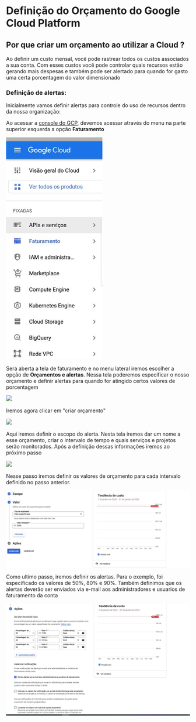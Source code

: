 # Definição do Orçamento do Google Cloud Platform

## Por que criar um orçamento ao utilizar a Cloud ?

Ao definir um custo mensal, você pode rastrear todos os custos associados a sua conta. Com esses custos você pode controlar quais recursos estão gerando mais despesas e também pode ser alertado para quando for gasto uma certa porcentagem do valor dimensionado

### Definição de alertas:
Inicialmente vamos definir alertas para controle do uso de recursos dentro da nossa organização:

Ao acessar a [console do GCP](https://console.cloud.google.com/), devemos acessar através do menu na parte superior esquerda a opção **Faturamento** 

![](/images/menu-faturamento.JPG)

Será aberta a tela de faturamento e no menu lateral iremos escolher a opção de **Orçamentos e alertas**. Nessa tela poderemos especificar o nosso orçamento e definir alertas para quando for atingido certos valores de porcentagem

![](/images/menu-orçamento.JPG)

Iremos agora clicar em "criar orçamento"


![](/images/menu-criar-orçamento.JPG)


Aqui iremos definir o escopo do alerta. Nesta tela iremos dar um nome a esse orçamento, criar o intervalo de tempo e quais serviços e projetos serão monitorados. Após a definição dessas informações iremos ao próximo passo


![](/images/criar-orçamento.JPG)


Nesse passo iremos definir os valores de orçamento para cada intervalo definido no passo anterior.


![](/images/valor.JPG)


Como ultimo passo, iremos definir os alertas. Para o exemplo, foi especificado os valores de 50%, 80% e 90%. Também definimos que os alertas deverão ser enviados via e-mail aos administradores e usuarios de faturamento da conta


![](/images/alertas.JPG)